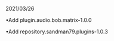 <p>2021/03/26</p>
</hr>
<p>•Add plugin.audio.bob.matrix-1.0.0</p>
<p>•Add repository.sandman79.plugins-1.0.3</p>
